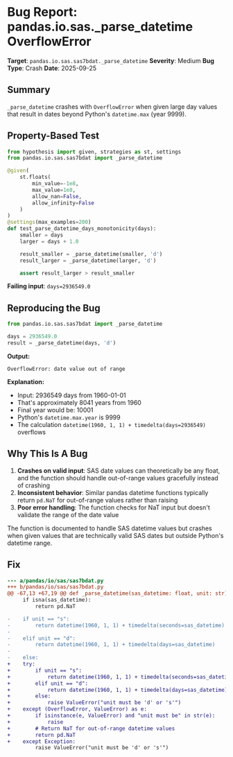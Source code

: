 # Bug Report: pandas.io.sas._parse_datetime OverflowError

**Target**: `pandas.io.sas.sas7bdat._parse_datetime`
**Severity**: Medium
**Bug Type**: Crash
**Date**: 2025-09-25

## Summary

`_parse_datetime` crashes with `OverflowError` when given large day values that result in dates beyond Python's `datetime.max` (year 9999).

## Property-Based Test

```python
from hypothesis import given, strategies as st, settings
from pandas.io.sas.sas7bdat import _parse_datetime

@given(
    st.floats(
        min_value=-1e8,
        max_value=1e8,
        allow_nan=False,
        allow_infinity=False
    )
)
@settings(max_examples=200)
def test_parse_datetime_days_monotonicity(days):
    smaller = days
    larger = days + 1.0

    result_smaller = _parse_datetime(smaller, 'd')
    result_larger = _parse_datetime(larger, 'd')

    assert result_larger > result_smaller
```

**Failing input**: `days=2936549.0`

## Reproducing the Bug

```python
from pandas.io.sas.sas7bdat import _parse_datetime

days = 2936549.0
result = _parse_datetime(days, 'd')
```

**Output:**
```
OverflowError: date value out of range
```

**Explanation:**
- Input: 2936549 days from 1960-01-01
- That's approximately 8041 years from 1960
- Final year would be: 10001
- Python's `datetime.max.year` is 9999
- The calculation `datetime(1960, 1, 1) + timedelta(days=2936549)` overflows

## Why This Is A Bug

1. **Crashes on valid input**: SAS date values can theoretically be any float, and the function should handle out-of-range values gracefully instead of crashing
2. **Inconsistent behavior**: Similar pandas datetime functions typically return `pd.NaT` for out-of-range values rather than raising
3. **Poor error handling**: The function checks for NaT input but doesn't validate the range of the date value

The function is documented to handle SAS datetime values but crashes when given values that are technically valid SAS dates but outside Python's datetime range.

## Fix

```diff
--- a/pandas/io/sas/sas7bdat.py
+++ b/pandas/io/sas/sas7bdat.py
@@ -67,13 +67,19 @@ def _parse_datetime(sas_datetime: float, unit: str):
     if isna(sas_datetime):
         return pd.NaT

-    if unit == "s":
-        return datetime(1960, 1, 1) + timedelta(seconds=sas_datetime)
-
-    elif unit == "d":
-        return datetime(1960, 1, 1) + timedelta(days=sas_datetime)
-
-    else:
+    try:
+        if unit == "s":
+            return datetime(1960, 1, 1) + timedelta(seconds=sas_datetime)
+        elif unit == "d":
+            return datetime(1960, 1, 1) + timedelta(days=sas_datetime)
+        else:
+            raise ValueError("unit must be 'd' or 's'")
+    except (OverflowError, ValueError) as e:
+        if isinstance(e, ValueError) and "unit must be" in str(e):
+            raise
+        # Return NaT for out-of-range datetime values
+        return pd.NaT
+    except Exception:
         raise ValueError("unit must be 'd' or 's'")
```